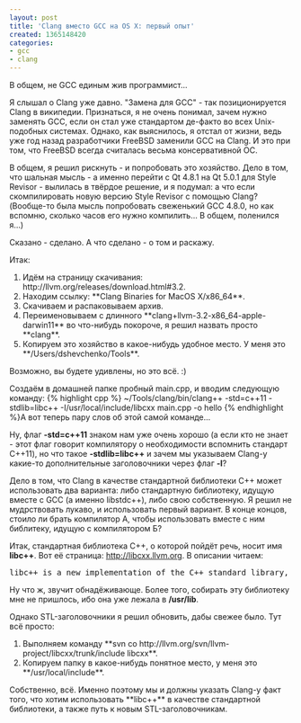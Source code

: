```yaml
---
layout: post
title: 'Clang вместо GCC на OS X: первый опыт'
created: 1365148420
categories:
- gcc
- clang
---
```

В общем, не GCC единым жив программист...

Я слышал о Clang уже давно. "Замена для GCC" - так позиционируется Clang в википедии. Признаться, я не очень понимал, зачем нужно заменять GCC, если он стал уже стандартом де-факто во всех Unix-подобных системах. Однако, как выяснилось, я отстал от жизни, ведь уже год назад разработчики FreeBSD заменили GCC на Clang. И это при том, что FreeBSD всегда считалась весьма консервативной ОС.

В общем, я решил рискнуть - и попробовать это хозяйство. Дело в том, что шальная мысль - а именно перейти с Qt 4.8.1 на Qt 5.0.1 для Style Revisor - вылилась в твёрдое решение, и я подумал: а что если скомпилировать новую версию Style Revisor с помощью Clang? (Вообще-то была мысль попробовать свеженький GCC 4.8.0, но как вспомню, сколько часов его нужно компилить... В общем, поленился я...)

Сказано - сделано. А что сделано - о том и раскажу.

Итак:
<ol>
  <li>Идём на страницу скачивания: http://llvm.org/releases/download.html#3.2.</li>
  <li>Находим ссылку: **Clang Binaries for MacOS X/x86_64**.</li>
  <li>Скачиваем и распаковываем архив.</li>
  <li>Переименовываем с длинного **clang+llvm-3.2-x86_64-apple-darwin11** во что-нибудь покороче, я решил назвать просто **clang**.</li>
  <li>Копируем это хозяйство в какое-нибудь удобное место. У меня это **/Users/dshevchenko/Tools**.</li>
</ol>
Возможно, вы будете удивлены, но это всё. :)

Создаём в домашней папке пробный main.cpp, и вводим следующую команду:
{% highlight cpp %}
~/Tools/clang/bin/clang++ -std=c++11 -stdlib=libc++ -I/usr/local/include/libcxx main.cpp -o hello
{% endhighlight %}А вот теперь пару слов об этой самой команде...

Ну, флаг **-std=c++11** знаком нам уже очень хорошо (а если кто не знает - этот флаг говорит компилятору о необходимости вспомнить стандарт C++11), но что такое **-stdlib=libc++** и зачем мы указываем Clang-у какие-то дополнительные заголовочники через флаг **-I**?

Дело в том, что Clang в качестве стандартной библиотеки C++ может использовать два варианта: либо стандартную библиотеку, идущую вместе с GCC (а именно libstdc++), либо свою собственную. Я решил не мудрствовать лукаво, и использовать первый вариант. В конце концов, стоило ли брать компилятор А, чтобы использовать вместе с ним библитеку, идущую с компилятором Б?

Итак, стандартная библиотека C++, о которой пойдёт речь, носит имя **libc++**. Вот её страница: http://libcxx.llvm.org. В описании читаем:
<pre>
libc++ is a new implementation of the C++ standard library, targeting C++11.
</pre>
Ну что ж, звучит обнадёживающе. Более того, собирать эту библиотеку мне не пришлось, ибо она уже лежала в **/usr/lib**.

Однако STL-заголовочники я решил обновить, дабы свежее было. Тут всё просто:
<ol>
  <li>Выполняем команду **svn co http://llvm.org/svn/llvm-project/libcxx/trunk/include libcxx**.</li>
  <li>Копируем папку в какое-нибудь понятное место, у меня это **/usr/local/include**.</li>
</ol>
Собственно, всё. Именно поэтому мы и должны указать Clang-у факт того, что хотим использовать **libc++** в качестве стандартной библиотеки, а также путь к новым STL-заголовочникам.
